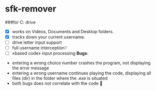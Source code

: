# sfk-remover
###for C: drive

- [x] works on Videos, Documents and Desktop folders.
- [x] tracks down your current username.
- [ ] drive letter input support
- [ ] full username interception:grey_question:
- [ ] «based code» input processing
**Bugs**:
* entering a wrong choice number crashes the program, not displaying the error message
* entering a wrong username continues playing the code, displaying all files (dir) in the folder where the .exe is situated
* both bugs does not correlate with the code :thinking:

